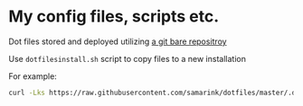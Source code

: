 # My config files, scripts etc.

Dot files stored and deployed utilizing [a git bare repositroy](https://www.atlassian.com/git/tutorials/dotfiles)

Use `dotfilesinstall.sh` script to copy files to a new installation

For example:
```bash
curl -Lks https://raw.githubusercontent.com/samarink/dotfiles/master/.dotfilesinstall.sh | /bin/bash
```
